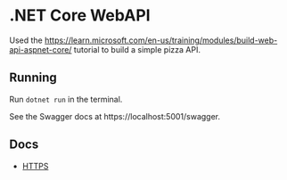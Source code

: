  # .NET Core WebAPI

 Used the https://learn.microsoft.com/en-us/training/modules/build-web-api-aspnet-core/ tutorial to build a simple pizza API.

 ## Running

 Run `dotnet run` in the terminal.

 See the Swagger docs at https://localhost:5001/swagger.

 ## Docs

- [HTTPS](https://mycsharpdeveloper.wordpress.com/2021/12/26/how-to-enable-disable-http-https-and-change-port-no-in-asp-net-core-6/)